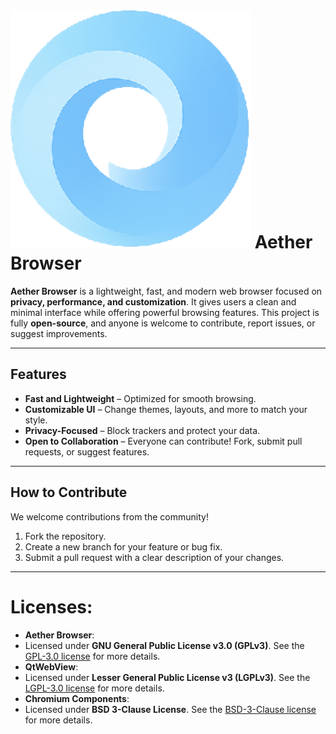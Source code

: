 # ![Aether Browser Icon](icongithub.png) Aether Browser

**Aether Browser** is a lightweight, fast, and modern web browser focused on **privacy, performance, and customization**. It gives users a clean and minimal interface while offering powerful browsing features. This project is fully **open-source**, and anyone is welcome to contribute, report issues, or suggest improvements.

---

## Features
- **Fast and Lightweight** – Optimized for smooth browsing.  
- **Customizable UI** – Change themes, layouts, and more to match your style.  
- **Privacy-Focused** – Block trackers and protect your data.  
- **Open to Collaboration** – Everyone can contribute! Fork, submit pull requests, or suggest features.  

---

## How to Contribute
We welcome contributions from the community!  
1. Fork the repository.  
2. Create a new branch for your feature or bug fix.  
3. Submit a pull request with a clear description of your changes.  

---

# Licenses:
- **Aether Browser**:
- Licensed under **GNU General Public License v3.0 (GPLv3)**. See the [GPL-3.0 license](https://github.com/CodeNetLabs/Aether?tab=GPL-3.0-3-ov-file) for more details.
- **QtWebView**:
- Licensed under **Lesser General Public License v3 (LGPLv3)**. See the [LGPL-3.0 license](https://github.com/CodeNetLabs/Aether?tab=LGPL-3.0-2-ov-file) for more details.
- **Chromium Components**:
- Licensed under **BSD 3-Clause License**. See the [BSD-3-Clause license](https://github.com/CodeNetLabs/Aether?tab=BSD-3-Clause-1-ov-file) for more details.
